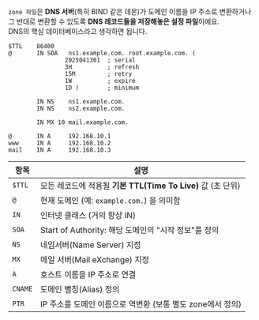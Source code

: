 `zone 파일`은 **DNS 서버**(특히 BIND 같은 데몬)가 도메인 이름을 IP 주소로 변환하거나 그 반대로 변환할 수 있도록 **DNS 레코드들을 저장해놓은 설정 파일**이에요.  
DNS의 핵심 데이터베이스라고 생각하면 됩니다.

```
$TTL    86400
@       IN SOA   ns1.example.com. root.example.com. (
                2025041301  ; serial
                3H          ; refresh
                15M         ; retry
                1W          ; expire
                1D )        ; minimum

        IN NS    ns1.example.com.
        IN NS    ns2.example.com.

        IN MX 10 mail.example.com.

@       IN A     192.168.10.1
www     IN A     192.168.10.2
mail    IN A     192.168.10.3
```

| 항목      | 설명                                            |
| ------- | --------------------------------------------- |
| `$TTL`  | 모든 레코드에 적용될 **기본 TTL(Time To Live)** 값 (초 단위) |
| `@`     | 현재 도메인 (예: `example.com.`) 을 의미함              |
| `IN`    | 인터넷 클래스 (거의 항상 IN)                            |
| `SOA`   | Start of Authority: 해당 도메인의 "시작 정보"를 정의       |
| `NS`    | 네임서버(Name Server) 지정                          |
| `MX`    | 메일 서버(Mail eXchange) 지정                       |
| `A`     | 호스트 이름을 IP 주소로 연결                             |
| `CNAME` | 도메인 별칭(Alias) 정의                              |
| `PTR`   | IP 주소를 도메인 이름으로 역변환 (보통 별도 zone에서 정의)         |

